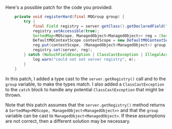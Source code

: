 Here's a possible patch for the code you provided:
```java
    private void registerHard(final MOGroup group) {
        try {
            final Field registry = server.getClass().getDeclaredField("registry");
            registry.setAccessible(true);
            SortedMap<MOScope, ManagedObject<ManagedObject>> reg = (SortedMap) server.getRegistry();
            DefaultMOContextScope contextScope = new DefaultMOContextScope(new OctetString(""), group.getScope());
            reg.put(contextScope, (ManagedObject<ManagedObject>) group);
            registry.set(server, reg);
        } catch (NoSuchFieldException | ClassCastException | IllegalAccessException e) {
            log.warn("could not set server registry", e);
        }
    }
```
In this patch, I added a type cast to the `server.getRegistry()` call and to the `group` variable, to make the types match. I also added a `ClassCastException` to the `catch` block to handle any potential `ClassCastException` that might be thrown.

Note that this patch assumes that the `server.getRegistry()` method returns a `SortedMap<MOScope, ManagedObject<ManagedObject>>` and that the `group` variable can be cast to `ManagedObject<ManagedObject>`. If these assumptions are not correct, then a different solution may be necessary.